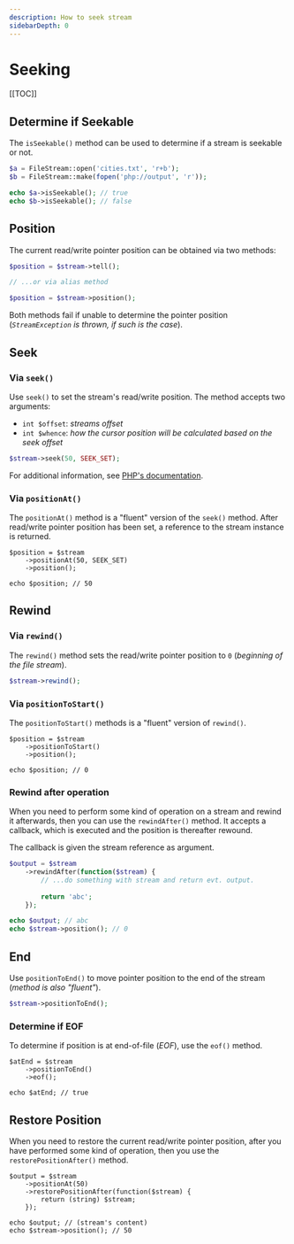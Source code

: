 ```yaml
---
description: How to seek stream
sidebarDepth: 0
---
```


# Seeking

[[TOC]]

## Determine if Seekable

The `isSeekable()` method can be used to determine if a stream is seekable or not.

```php
$a = FileStream::open('cities.txt', 'r+b');
$b = FileStream::make(fopen('php://output', 'r'));

echo $a->isSeekable(); // true
echo $b->isSeekable(); // false
```

## Position

The current read/write pointer position can be obtained via two methods:

```php
$position = $stream->tell();

// ...or via alias method

$position = $stream->position();
```

Both methods fail if unable to determine the pointer position (_`StreamException` is thrown, if such is the case_).

## Seek

### Via `seek()`

Use `seek()` to set the stream's read/write position.
The method accepts two arguments:

* `int $offset`: _streams offset_
* `int $whence`: _how the cursor position will be calculated based on the seek offset_

```php
$stream->seek(50, SEEK_SET);
```

For additional information, see [PHP's documentation](https://www.php.net/manual/en/function.fseek).

### Via `positionAt()`

The `positionAt()` method is a "fluent" version of the `seek()` method. After read/write pointer position has been set, a reference to the stream instance is returned.

```php{2}
$position = $stream
    ->positionAt(50, SEEK_SET)
    ->position();

echo $position; // 50
```

## Rewind

### Via `rewind()`

The `rewind()` method sets the read/write pointer position to `0` (_beginning of the file stream_).

```php
$stream->rewind();
```

### Via `positionToStart()`

The `positionToStart()` methods is a "fluent" version of `rewind()`.

```php{2}
$position = $stream
    ->positionToStart()
    ->position();

echo $position; // 0
```

### Rewind after operation

When you need to perform some kind of operation on a stream and rewind it afterwards, then you can use the `rewindAfter()` method.
It accepts a callback, which is executed and the position is thereafter rewound.  

The callback is given the stream reference as argument.

```php
$output = $stream
    ->rewindAfter(function($stream) {
        // ...do something with stream and return evt. output.
        
        return 'abc';
    });

echo $output; // abc
echo $stream->position(); // 0
```

## End

Use `positionToEnd()` to move pointer position to the end of the stream (_method is also "fluent"_).

```php
$stream->positionToEnd();
```

### Determine if EOF

To determine if position is at end-of-file (_EOF_), use the `eof()` method.

```php{3}
$atEnd = $stream
    ->positionToEnd()
    ->eof();

echo $atEnd; // true
```

## Restore Position

When you need to restore the current read/write pointer position, after you have performed some kind of operation, then you use the `restorePositionAfter()` method.

```php{3-5}
$output = $stream
    ->positionAt(50)
    ->restorePositionAfter(function($stream) {
        return (string) $stream;
    });

echo $output; // (stream's content)
echo $stream->position(); // 50 
```
